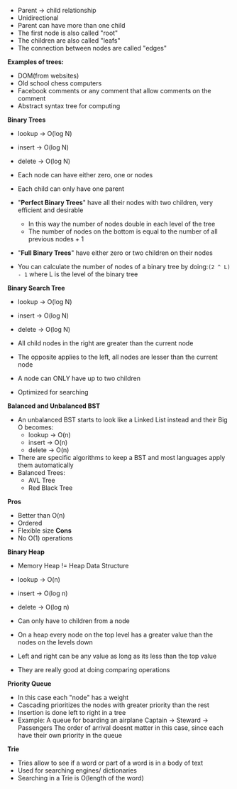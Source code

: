 - Parent -> child relationship
- Unidirectional
- Parent can have more than one child
- The first node is also called "root"
- The children are also called "leafs"
- The connection between nodes are called "edges"

**Examples of trees:**

- DOM(from websites)
- Old school chess computers
- Facebook comments or any comment that allow comments on the comment
- Abstract syntax tree for computing

**Binary Trees**

- lookup -> O(log N)
- insert -> O(log N)
- delete -> O(log N)

- Each node can have either zero, one or nodes
- Each child can only have one parent
- "**Perfect Binary Trees**" have all their nodes with two children, very efficient and desirable
	- In this way the number of nodes double in each level of the tree
	- The number of nodes on the bottom is equal to the number of all previous nodes + 1
- "**Full Binary Trees**" have either zero or two children on their nodes 
- You can calculate the number of nodes of a binary tree by  doing:`(2 ^ L) - 1`  where L is the level of the binary tree 

**Binary Search Tree**

- lookup -> O(log N)
- insert -> O(log N)
- delete -> O(log N)

- All child nodes in the right are greater than the current node
- The opposite applies to the left, all nodes are lesser than the current node
- A node can ONLY have up to two children
- Optimized for searching

**Balanced and Unbalanced BST**

- An unbalanced BST starts to look like a Linked List instead and their Big O becomes:
	- lookup -> O(n)
	- insert -> O(n)
	- delete -> O(n)
- There are specific algorithms to keep a BST and most languages apply them automatically
- Balanced Trees:
	- AVL Tree
	- Red Black Tree

**Pros**
- Better than O(n)
- Ordered
- Flexible size
**Cons**
- No O(1) operations

**Binary Heap**

- Memory Heap != Heap Data Structure

- lookup -> O(n)
- insert -> O(log n)
- delete -> O(log n)

- Can only have to children from a node
- On a heap every node on the top level has a greater value than the nodes on the levels down
- Left and right can be any value as long as its less than the top value
- They are really good at doing comparing operations

**Priority Queue**

- In this case each "node" has a weight
- Cascading prioritizes the nodes with greater priority than the rest
- Insertion is done left to right in a tree
- Example: A queue for boarding an airplane
		Captain -> Steward -> Passengers
	The order of arrival doesnt matter in this case, since each have their own priority in the queue

**Trie**

- Tries allow to see if a word or part of a word is in a body of text
- Used for searching engines/ dictionaries
- Searching in a Trie is O(length of the word)
